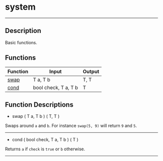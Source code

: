 # system
___
## Description

Basic functions.

## Functions

|Function|Input|Output|
|-|-|-|
|[swap](#swap)|T a, T b|T, T|
|[cond](#cond)|bool check, T a, T b|T|


## Function Descriptions

<a id="swap"></a>
- swap ( T a, T b ) ( T, T )

Swaps around `a` and `b`.
For instance `swap(5, 9)` will return `9` and `5`.
___

<a id="cond"></a>
- cond ( bool check, T a, T b ) ( T )

Returns `a` if `check` is `true` or `b` otherwise.
___